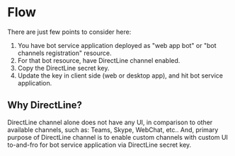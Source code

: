# Flow

There are just few points to consider here:
1.	You have bot service application deployed as "web app bot" or "bot channels registration" resource.
2.	For that bot resource, have DirectLine channel enabled.
3.	Copy the DirectLine secret key.
4.	Update the key in client side (web or desktop app), and hit bot service application.

## Why DirectLine?

DirectLine channel alone does not have any UI, in comparison to other available channels, such as: Teams, Skype, WebChat, etc.. And, primary purpose of DirectLine channel is to enable custom 
channels with custom UI to-and-fro for bot service application via DirectLine secret key.